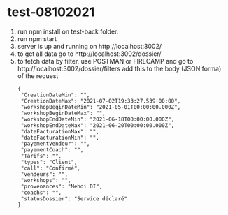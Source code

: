 # test-08102021

1. run npm install on test-back folder.
2. run npm start
3. server is up and running on http://localhost:3002/
4. to get all data go to http://localhost:3002/dossier/
5. to fetch data by filter, use POSTMAN or FIRECAMP and go to http://localhost:3002/dossier/filters 
   add this to the body (JSON forma) of the request
   ```
   {
    "CreationDateMin": "",
    "CreationDateMax": "2021-07-02T19:33:27.539+00:00",
    "workshopBeginDateMin": "2021-05-01T00:00:00.000Z",
    "workshopBeginDateMax": "",
    "workshopEndDateMin": "2021-06-18T00:00:00.000Z",
    "workshopEndDateMax": "2021-06-20T00:00:00.000Z",
    "dateFacturationMax": "",
    "dateFacturationMin": "",
    "payementVendeur": "",
    "payementCoach": "",
    "Tarifs": "",
    "types": "Client",
    "call": "Confirmé",
    "vendeurs": "",
    "workshops": "",
    "provenances": "Mehdi DI",
    "coachs": "",
    "statusDossier": "Service déclaré"
   }
  ```

